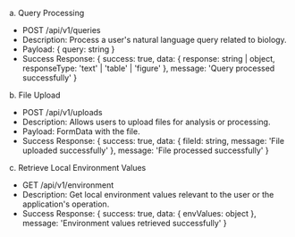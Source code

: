 a. Query Processing
- POST /api/v1/queries
- Description: Process a user's natural language query related to biology.
- Payload: { query: string }
- Success Response: { success: true, data: { response: string | object, responseType: 'text' | 'table' | 'figure' }, message: 'Query processed successfully' }

b. File Upload
- POST /api/v1/uploads
- Description: Allows users to upload files for analysis or processing.
- Payload: FormData with the file.
- Success Response: { success: true, data: { fileId: string, message: 'File uploaded successfully' }, message: 'File processed successfully' }

c. Retrieve Local Environment Values
- GET /api/v1/environment
- Description: Get local environment values relevant to the user or the application's operation.
- Success Response: { success: true, data: { envValues: object }, message: 'Environment values retrieved successfully' }